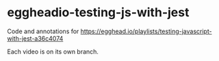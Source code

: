# eggheadio-testing-js-with-jest

Code and annotations for https://egghead.io/playlists/testing-javascript-with-jest-a36c4074

Each video is on its own branch.
